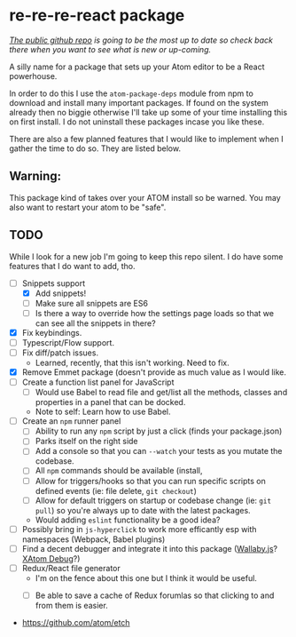 # re-re-re-react package
_[The public github repo](https://github.com/mrpotatoes/re-re-re-react) is going to be the most up to date so check back there when you want to see what is new or up-coming._

A silly name for a package that sets up your Atom editor to be a React powerhouse.

In order to do this I use the `atom-package-deps` module from npm to download and install many important packages. If found on the system already then no biggie otherwise I'll take up some of your time installing this on first install. I do not uninstall these packages incase you like these.

There are also a few planned features that I would like to implement when I gather the time to do so. They are listed below.

## Warning:
This package kind of takes over your ATOM install so be warned. You may also want to restart your atom to be "safe".

## TODO
While I look for a new job I'm going to keep this repo silent. I do have some features that I do want to add, tho.

- [ ] Snippets support
  - [x] Add snippets!
  - [ ] Make sure all snippets are ES6
  - [ ] Is there a way to override how the settings page loads so that we can see all the snippets in there?
- [x] Fix keybindings.
- [ ] Typescript/Flow support.
- [ ] Fix diff/patch issues.
    * Learned, recently, that this isn't working. Need to fix.
- [x] Remove Emmet package (doesn't provide as much value as I would like.
- [ ] Create a function list panel for JavaScript
    - [ ] Would use Babel to read file and get/list all the methods, classes and properties in a panel that can be docked.
    * Note to self: Learn how to use Babel.
- [ ] Create an `npm` runner panel
    - [ ] Ability to run any `npm` script by just a click (finds your package.json)
    - [ ] Parks itself on the right side
    - [ ] Add a console so that you can `--watch` your tests as you mutate the codebase.
    - [ ] All `npm` commands should be available (install,
    - [ ] Allow for triggers/hooks so that you can run specific scripts on defined events (ie: file delete, `git checkout`)
    - [ ] Allow for default triggers on startup or codebase change (ie: `git pull`) so you're always up to date with the latest packages.
    * Would adding `eslint` functionality be a good idea?
- [ ] Possibly bring in `js-hyperclick` to work more efficantly esp with namespaces (Webpack, Babel plugins)
- [ ] Find a decent debugger and integrate it into this package ([Wallaby.js](https://wallabyjs.com/)? [XAtom Debug](https://atom.io/packages/xatom-debug)?)
- [ ] Redux/React file generator
    * I'm on the fence about this one but I think it would be useful.
    - [ ] Be able to save a cache of Redux forumlas so that clicking to and from them is easier.


* https://github.com/atom/etch
